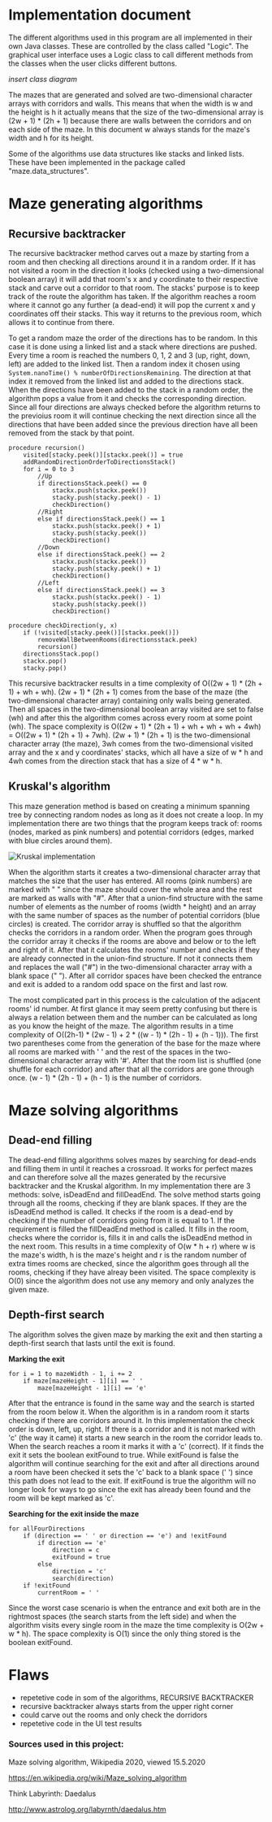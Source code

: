 # Implementation document

The different algorithms used in this program are all implemented in their own Java classes. These are controlled by the class called "Logic". The graphical user interface uses a Logic class to call different methods from the classes when the user clicks different buttons.

*insert class diagram*

The mazes that are generated and solved are two-dimensional character arrays with corridors and walls. This means that when the width is w and the height is h it actually means that the size of the two-dimensional array is (2w + 1) * (2h + 1) because there are walls between the corridors and on each side of the maze. In this document w always stands for the maze's width and h for its height.

Some of the algorithms use data structures like stacks and linked lists. These have been implemented in the package called "maze.data_structures".

# Maze generating algorithms

## Recursive backtracker
The recursive backtracker method carves out a maze by starting from a room and then checking all directions around it in a random order. If it has not visited a room in the direction it looks (checked using a two-dimensional boolean array) it will add that room's x and y coordinate to their respective stack and carve out a corridor to that room. The stacks' purpose is to keep track of the route the algorithm has taken. If the algorithm reaches a room where it cannot go any further (a dead-end) it will pop the current x and y coordinates off their stacks. This way it returns to the previous room, which allows it to continue from there.

To get a random maze the order of the directions has to be random. In this case it is done using a linked list and a stack where directions are pushed. Every time a room is reached the numbers 0, 1, 2 and 3 (up, right, down, left) are added to the linked list. Then a random index it chosen using `System.nanoTime() % numberOfDirectionsRemaining`. The direction at that index it removed from the linked list and added to the directions stack. When the directions have been added to the stack in a random order, the algorithm pops a value from it and checks the corresponding direction. Since all four directions are always checked before the algorithm returns to the previoius room it will continue checking the next direction since all the directions that have been added since the previous direction have all been removed from the stack by that point.

```
procedure recursion()
    visited[stacky.peek()][stackx.peek()] = true
    addRandomDirectionOrderToDirectionsStack()
    for i = 0 to 3
        //Up
        if directionsStack.peek() == 0
            stackx.push(stackx.peek())
            stacky.push(stacky.peek() - 1)
            checkDirection()
        //Right
        else if directionsStack.peek() == 1
            stackx.push(stackx.peek() + 1)
            stacky.push(stacky.peek())
            checkDirection()
        //Down
        else if directionsStack.peek() == 2
            stackx.push(stackx.peek())
            stacky.push(stacky.peek() + 1)
            checkDirection()
        //Left
        else if directionsStack.peek() == 3
            stackx.push(stackx.peek() - 1)
            stacky.push(stacky.peek())
            checkDirection()
```

```
procedure checkDirection(y, x)
    if (!visited[stacky.peek()][stackx.peek()])
        removeWallBetweenRooms(directionsstack.peek)
        recursion()
    directionsStack.pop()
    stackx.pop()
    stacky.pop()
```

This recursive backtracker results in a time complexity of O((2w + 1) * (2h + 1) + wh + wh). (2w + 1) * (2h + 1) comes from the base of the maze (the two-dimensional character array) containing only walls being generated. Then all spaces in the two-dimensional boolean array visited are set to false (wh) and after this the algorithm comes across every room at some point (wh). The space complexity is O((2w + 1) * (2h + 1) + wh + wh + wh + 4wh) = O((2w + 1) * (2h + 1) + 7wh). (2w + 1) * (2h + 1) is the two-dimensional character array (the maze), 3wh comes from the two-dimensional visited array and the x and y coordinates' stacks, which all have a size of w * h and 4wh comes from the direction stack that has a size of 4 * w * h.

## Kruskal's algorithm
This maze generation method is based on creating a minimum spanning tree by connecting random nodes as long as it does not create a loop. In my implementation there are two things that the program keeps track of: rooms (nodes, marked as pink numbers) and potential corridors (edges, marked with blue circles around them).

![Kruskal implementation](https://raw.githubusercontent.com/H4m5t3r/Comparison-of-maze-solving-algorithms/master/Documentation/Pictures/Kruskal%20example.jpg)

When the algorithm starts it creates a two-dimensional character array that matches the size that the user has entered. All rooms (pink numbers) are marked with " " since the maze should cover the whole area and the rest are marked as walls with "#". After that a union-find structure with the same number of elements as the number of rooms (width * height) and an array with the same number of spaces as the number of potential corridors (blue circles) is created. The corridor array is shuffled so that the algorithm checks the corridors in a random order. When the program goes through the corridor array it checks if the rooms are above and below or to the left and right of it. After that it calculates the rooms' number and checks if they are already connected in the union-find structure. If not it connects them and replaces the wall ("#") in the two-dimensional character array with a blank space (" "). After all corridor spaces have been checked the entrance and exit is added to a random odd space on the first and last row.

The most complicated part in this process is the calculation of the adjacent rooms' id number. At first glance it may seem pretty confusing but there is always a relation between them and the number can be calculated as long as you know the height of the maze. The algorithm results in a time complexity of O((2h-1) * (2w - 1) +  2 * ((w - 1) * (2h - 1) + (h - 1))). The first two parentheses come from the generation of the base for the maze where all rooms are marked with ' ' and the rest of the spaces in the two-dimensional character array with '#'. After that the room list is shuffled (one shuffle for each corridor) and after that all the corridors are gone through once. (w - 1) * (2h - 1) + (h - 1) is the number of corridors.

# Maze solving algorithms

## Dead-end filling
The dead-end filling algorithms solves mazes by searching for dead-ends and filling them in until it reaches a crossroad. It works for perfect mazes and can therefore solve all the mazes generated by the recursive backtracker and the Kruskal algorithm. In my implementation there are 3 methods: solve, isDeadEnd and fillDeadEnd. The solve method starts going through all the rooms, checking if they are blank spaces. If they are the isDeadEnd method is called. It checks if the room is a dead-end by checking if the number of corridors going from it is equal to 1. If the requirement is filled the fillDeadEnd method is called. It fills in the room, checks where the corridor is, fills it in and calls the isDeadEnd method in the next room. This results in a time complexity of O(w * h + r) where w is the maze's width, h is the maze's height and r is the random number of extra times rooms are checked, since the algorithm goes through all the rooms, checking if they have alreay been visited. The space complexity is O(0) since the algorithm does not use any memory and only analyzes the given maze.

## Depth-first search
The algorithm solves the given maze by marking the exit and then starting a depth-first search that lasts until the exit is found.

**Marking the exit**
```
for i = 1 to mazeWidth - 1, i += 2
    if maze[mazeHeight - 1][i] == ' '
        maze[mazeHeight - 1][i] == 'e'
```

After that the entrance is found in the same way and the search is started from the room below it. When the algorithm is in a random room it starts checking if there are corridors around it. In this implementation the check order is down, left, up, right. If there is a corridor and it is not marked with 'c' (the way it came) it starts a new search in the room the corridor leads to. When the search reaches a room it marks it with a 'c' (correct). If it finds the exit it sets the boolean exitFound to true. While exitFound is false the algorithm will continue searching for the exit and after all directions around a room have been checked it sets the 'c' back to a blank space (' ') since this path does not lead to the exit. If exitFound is true the algorithm will no longer look for ways to go since the exit has already been found and the room will be kept marked as 'c'.

**Searching for the exit inside the maze**
```
for allFourDirections
    if (direction == ' ' or direction == 'e') and !exitFound
        if direction == 'e'
            direction = c
            exitFound = true
        else
            direction = 'c'
            search(direction)
    if !exitFound
        currentRoom = ' '
```

Since the worst case scenario is when the entrance and exit both are in the rightmost spaces (the search starts from the left side) and when the algorithm visits every single room in the maze the time complexity is O(2w + w * h). The space complexity is O(1) since the only thing stored is the boolean exitFound.

# Flaws
* repetetive code in som of the algorithms, RECURSIVE BACKTRACKER
* recursive backtracker always starts from the upper right corner
* could carve out the rooms and only check the dorridors
* repetetive code in the UI test results

### Sources used in this project:

Maze solving algorithm, Wikipedia 2020, viewed 15.5.2020

https://en.wikipedia.org/wiki/Maze_solving_algorithm

Think Labyrinth: Daedalus

http://www.astrolog.org/labyrnth/daedalus.htm